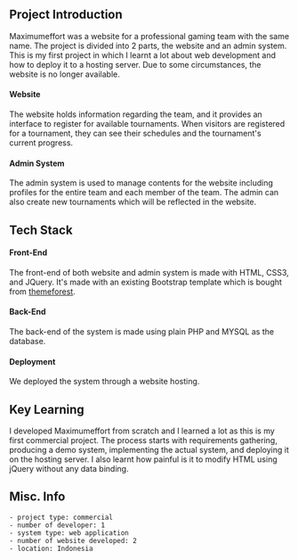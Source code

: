## Project Introduction
Maximumeffort was a website for a professional gaming team with the same name. The project is divided into 2 parts, the website and an admin system. This is my first project in which I learnt a lot about web development and how to deploy it to a hosting server. Due to some circumstances, the website is no longer available.

#### Website
The website holds information regarding the team, and it provides an interface to register for available tournaments. When visitors are registered for a tournament, they can see their schedules and the tournament's current progress.

#### Admin System

The admin system is used to manage contents for the website including profiles for the entire team and each member of the team. The admin can also create new tournaments which will be reflected in the website.

## Tech Stack
#### Front-End
The front-end of both website and admin system is made with HTML, CSS3, and JQuery. It's made with an existing Bootstrap template which is bought from [themeforest](https://themeforest.net/).
#### Back-End
The back-end of the system is made using plain PHP and MYSQL as the database.
#### Deployment
We deployed the system through a website hosting.

## Key Learning
I developed Maximumeffort from scratch and I learned a lot as this is my first commercial project. The process starts with requirements gathering, producing a demo system, implementing the actual system, and deploying it on the hosting server. I also learnt how painful is it to modify HTML using jQuery without any data binding.

## Misc. Info
    - project type: commercial
    - number of developer: 1
    - system type: web application
    - number of website developed: 2
    - location: Indonesia